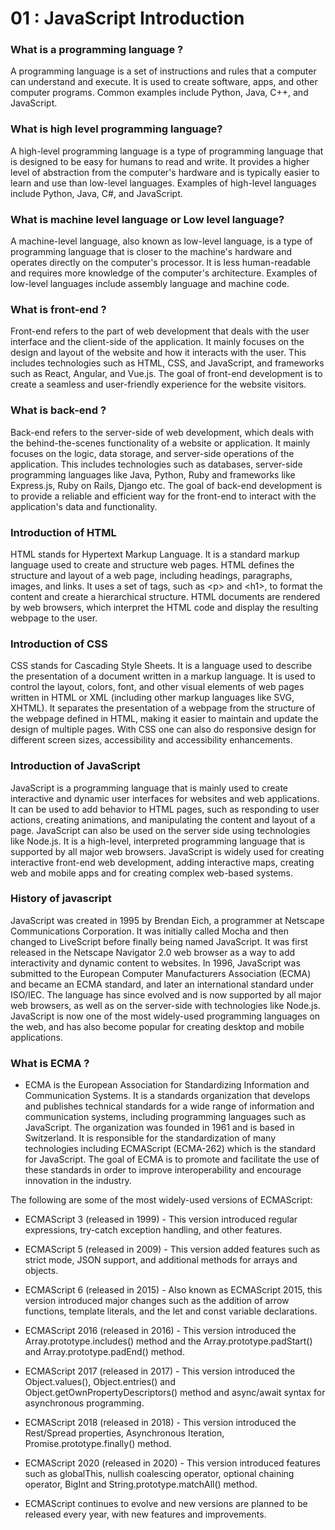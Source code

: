 # 01 : JavaScript Introduction

### What is a programming language ?

A programming language is a set of instructions and rules that a computer can understand and execute. It is used to create software, apps, and other computer programs. Common examples include Python, Java, C++, and JavaScript.

### What is high level programming language?

A high-level programming language is a type of programming language that is designed to be easy for humans to read and write. It provides a higher level of abstraction from the computer's hardware and is typically easier to learn and use than low-level languages. Examples of high-level languages include Python, Java, C#, and JavaScript.

### What is machine level language or Low level language?

A machine-level language, also known as low-level language, is a type of programming language that is closer to the machine's hardware and operates directly on the computer's processor. It is less human-readable and requires more knowledge of the computer's architecture. Examples of low-level languages include assembly language and machine code.

### What is front-end ?

Front-end refers to the part of web development that deals with the user interface and the client-side of the application. It mainly focuses on the design and layout of the website and how it interacts with the user. This includes technologies such as HTML, CSS, and JavaScript, and frameworks such as React, Angular, and Vue.js. The goal of front-end development is to create a seamless and user-friendly experience for the website visitors.

### What is back-end ?

Back-end refers to the server-side of web development, which deals with the behind-the-scenes functionality of a website or application. It mainly focuses on the logic, data storage, and server-side operations of the application. This includes technologies such as databases, server-side programming languages like Java, Python, Ruby and frameworks like Express.js, Ruby on Rails, Django etc. The goal of back-end development is to provide a reliable and efficient way for the front-end to interact with the application's data and functionality.

### Introduction of HTML

HTML stands for Hypertext Markup Language. It is a standard markup language used to create and structure web pages. HTML defines the structure and layout of a web page, including headings, paragraphs, images, and links. It uses a set of tags, such as \<p\> and \<h1\>, to format the content and create a hierarchical structure. HTML documents are rendered by web browsers, which interpret the HTML code and display the resulting webpage to the user.

### Introduction of CSS

CSS stands for Cascading Style Sheets. It is a language used to describe the presentation of a document written in a markup language. It is used to control the layout, colors, font, and other visual elements of web pages written in HTML or XML (including other markup languages like SVG, XHTML). It separates the presentation of a webpage from the structure of the webpage defined in HTML, making it easier to maintain and update the design of multiple pages. With CSS one can also do responsive design for different screen sizes, accessibility and accessibility enhancements.

### Introduction of JavaScript

JavaScript is a programming language that is mainly used to create interactive and dynamic user interfaces for websites and web applications. It can be used to add behavior to HTML pages, such as responding to user actions, creating animations, and manipulating the content and layout of a page. JavaScript can also be used on the server side using technologies like Node.js. It is a high-level, interpreted programming language that is supported by all major web browsers. JavaScript is widely used for creating interactive front-end web development, adding interactive maps, creating web and mobile apps and for creating complex web-based systems.

### History of javascript

JavaScript was created in 1995 by Brendan Eich, a programmer at Netscape Communications Corporation. It was initially called Mocha and then changed to LiveScript before finally being named JavaScript. It was first released in the Netscape Navigator 2.0 web browser as a way to add interactivity and dynamic content to websites. In 1996, JavaScript was submitted to the European Computer Manufacturers Association (ECMA) and became an ECMA standard, and later an international standard under ISO/IEC. The language has since evolved and is now supported by all major web browsers, as well as on the server-side with technologies like Node.js. JavaScript is now one of the most widely-used programming languages on the web, and has also become popular for creating desktop and mobile applications.

### What is ECMA ?

- ECMA is the European Association for Standardizing Information and Communication Systems. It is a standards organization that develops and publishes technical standards for a wide range of information and communication systems, including programming languages such as JavaScript. The organization was founded in 1961 and is based in Switzerland. It is responsible for the standardization of many technologies including ECMAScript (ECMA-262) which is the standard for JavaScript. The goal of ECMA is to promote and facilitate the use of these standards in order to improve interoperability and encourage innovation in the industry.

The following are some of the most widely-used versions of ECMAScript:

- ECMAScript 3 (released in 1999) - This version introduced regular expressions, try-catch exception handling, and other features.

- ECMAScript 5 (released in 2009) - This version added features such as strict mode, JSON support, and additional methods for arrays and objects.

- ECMAScript 6 (released in 2015) - Also known as ECMAScript 2015, this version introduced major changes such as the addition of arrow functions, template literals, and the let and const variable declarations.

- ECMAScript 2016 (released in 2016) - This version introduced the Array.prototype.includes() method and the Array.prototype.padStart() and Array.prototype.padEnd() method.

- ECMAScript 2017 (released in 2017) - This version introduced the Object.values(), Object.entries() and Object.getOwnPropertyDescriptors() method and async/await syntax for asynchronous programming.

- ECMAScript 2018 (released in 2018) - This version introduced the Rest/Spread properties, Asynchronous Iteration, Promise.prototype.finally() method.

- ECMAScript 2020 (released in 2020) - This version introduced features such as globalThis, nullish coalescing operator, optional chaining operator, BigInt and String.prototype.matchAll() method.

- ECMAScript continues to evolve and new versions are planned to be released every year, with new features and improvements.
